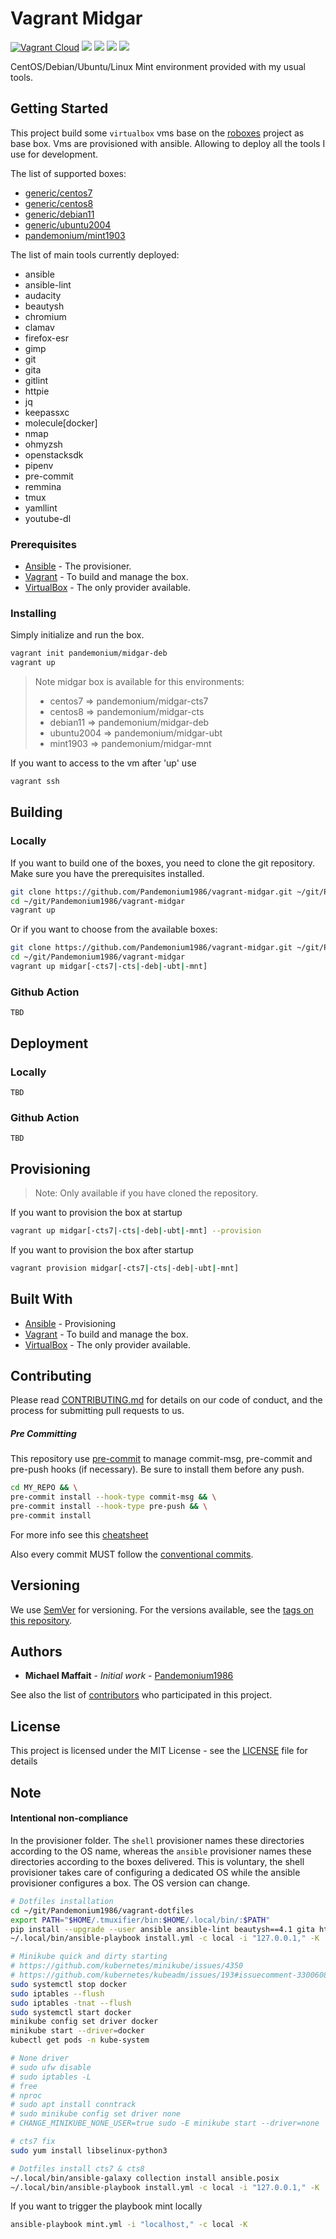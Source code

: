 # Vagrant Midgar

[![Vagrant Cloud](https://img.shields.io/badge/vagrant-midgar-lightgrey.svg)](https://app.vagrantup.com/pandemonium/boxes/midgar)
![](https://img.shields.io/github/release/Pandemonium1986/vagrant-midgar.svg)
![](https://img.shields.io/github/repo-size/Pandemonium1986/vagrant-midgar.svg)
![](https://img.shields.io/github/release-date/Pandemonium1986/vagrant-midgar.svg)
![](https://img.shields.io/github/license/Pandemonium1986/vagrant-midgar.svg)

CentOS/Debian/Ubuntu/Linux Mint environment provided with my usual tools.

## Getting Started

This project build some `virtualbox` vms base on the [roboxes](https://github.com/lavabit/robox) project as base box.
Vms are provisioned with ansible. Allowing to deploy all the tools I use for development.

The list of supported boxes:

- [generic/centos7](https://app.vagrantup.com/generic/boxes/centos7)
- [generic/centos8](https://app.vagrantup.com/generic/boxes/centos8)
- [generic/debian11](https://app.vagrantup.com/generic/boxes/debian11)
- [generic/ubuntu2004](https://app.vagrantup.com/generic/boxes/ubuntu2004)
- [pandemonium/mint1903](https://app.vagrantup.com/pandemonium/boxes/mint1903)

The list of main tools currently deployed:

- ansible
- ansible-lint
- audacity
- beautysh
- chromium
- clamav
- firefox-esr
- gimp
- git
- gita
- gitlint
- httpie
- jq
- keepassxc
- molecule[docker]
- nmap
- ohmyzsh
- openstacksdk
- pipenv
- pre-commit
- remmina
- tmux
- yamllint
- youtube-dl

### Prerequisites

- [Ansible](https://docs.ansible.com/ansible/latest/installation_guide/intro_installation.html) - The provisioner.
- [Vagrant](https://www.vagrantup.com/downloads.html) - To build and manage the box.
- [VirtualBox](https://www.virtualbox.org/wiki/Downloads) - The only provider available.

### Installing

Simply initialize and run the box.

```sh
vagrant init pandemonium/midgar-deb
vagrant up
```

> Note midgar box is available for this environments:
>
> - centos7 => pandemonium/midgar-cts7
> - centos8 => pandemonium/midgar-cts
> - debian11 => pandemonium/midgar-deb
> - ubuntu2004 => pandemonium/midgar-ubt
> - mint1903 => pandemonium/midgar-mnt

If you want to access to the vm after 'up' use

```sh
vagrant ssh
```

## Building

### Locally

If you want to build one of the boxes, you need to clone the git repository. Make sure you have the prerequisites installed.

```sh
git clone https://github.com/Pandemonium1986/vagrant-midgar.git ~/git/Pandemonium1986/vagrant-midgar
cd ~/git/Pandemonium1986/vagrant-midgar
vagrant up
```

Or if you want to choose from the available boxes:

```sh
git clone https://github.com/Pandemonium1986/vagrant-midgar.git ~/git/Pandemonium1986/vagrant-midgar
cd ~/git/Pandemonium1986/vagrant-midgar
vagrant up midgar[-cts7|-cts|-deb|-ubt|-mnt]
```

### Github Action

`TBD`

## Deployment

### Locally

`TBD`

### Github Action

`TBD`

## Provisioning

> Note: Only available if you have cloned the repository.

If you want to provision the box at startup

```sh
vagrant up midgar[-cts7|-cts|-deb|-ubt|-mnt] --provision
```

If you want to provision the box after startup

```sh
vagrant provision midgar[-cts7|-cts|-deb|-ubt|-mnt]
```

## Built With

- [Ansible](https://docs.ansible.com/ansible/latest/installation_guide/index.html) - Provisioning
- [Vagrant](https://www.vagrantup.com/downloads.html) - To build and manage the box.
- [VirtualBox](https://www.virtualbox.org/wiki/Downloads) - The only provider available.

## Contributing

Please read [CONTRIBUTING.md](https://github.com/Pandemonium1986/.github/blob/main/CONTRIBUTING.md) for details on our code of conduct, and the process for submitting pull requests to us.

##### Pre Committing

This repository use [pre-commit](https://pre-commit.com) to manage commit-msg, pre-commit and pre-push hooks (if necessary).
Be sure to install them before any push.

```sh
cd MY_REPO && \
pre-commit install --hook-type commit-msg && \
pre-commit install --hook-type pre-push && \
pre-commit install
```

For more info see this [cheatsheet](https://github.com/Pandemonium1986/cheatsheet/blob/main/Commit.md)

Also every commit MUST follow the [conventional commits](https://www.conventionalcommits.org/en/v1.0.0/).

## Versioning

We use [SemVer](http://semver.org/) for versioning. For the versions available, see the [tags on this repository](https://github.com/Pandemonium1986/vagrant-midgar/tags).

## Authors

- **Michael Maffait** - _Initial work_ - [Pandemonium1986](https://github.com/Pandemonium1986)

See also the list of [contributors](https://github.com/Pandemonium1986/vagrant-midgar/contributors) who participated in this project.

## License

This project is licensed under the MIT License - see the [LICENSE](./LICENSE) file for details

## Note

#### Intentional non-compliance

In the provisioner folder. The `shell` provisioner names these directories according to the OS name, whereas the `ansible` provisioner names these directories according to the boxes delivered. This is voluntary, the shell provisioner takes care of configuring a dedicated OS while the ansible provisioner configures a box. The OS version can change.

```sh
# Dotfiles installation
cd ~/git/Pandemonium1986/vagrant-dotfiles
export PATH="$HOME/.tmuxifier/bin:$HOME/.local/bin/:$PATH"
pip install --upgrade --user ansible ansible-lint beautysh==4.1 gita httpie molecule openstacksdk pip pre-commit youtube-dl
~/.local/bin/ansible-playbook install.yml -c local -i "127.0.0.1," -K

# Minikube quick and dirty starting
# https://github.com/kubernetes/minikube/issues/4350
# https://github.com/kubernetes/kubeadm/issues/193#issuecomment-330060848
sudo systemctl stop docker
sudo iptables --flush
sudo iptables -tnat --flush
sudo systemctl start docker
minikube config set driver docker
minikube start --driver=docker
kubectl get pods -n kube-system

# None driver
# sudo ufw disable
# sudo iptables -L
# free
# nproc
# sudo apt install conntrack
# sudo minikube config set driver none
# CHANGE_MINIKUBE_NONE_USER=true sudo -E minikube start --driver=none

# cts7 fix
sudo yum install libselinux-python3

# Dotfiles install cts7 & cts8
~/.local/bin/ansible-galaxy collection install ansible.posix
~/.local/bin/ansible-playbook install.yml -c local -i "127.0.0.1," -K

```

If you want to trigger the playbook mint locally

```sh
ansible-playbook mint.yml -i "localhost," -c local -K
```

